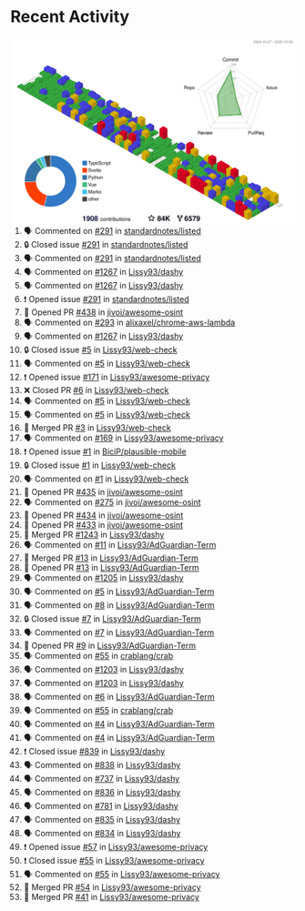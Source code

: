 # Recent Activity

<!-- Summary card -->
<a href="https://github.com/Lissy93/Lissy93/blob/master/METRICS.md">
  <img
    align="right"
    width="500"
    alt="Profile data, generated with yoshi389111/github-profile-3d-contrib"
    src="https://raw.githubusercontent.com/Lissy93/Lissy93/master/profile-3d-contrib/profile-gitblock.svg"
  />
</a>

<!--START_SECTION:activity-->
1. 🗣 Commented on [#291](https://github.com/standardnotes/listed/issues/291) in [standardnotes/listed](https://github.com/standardnotes/listed)
2. 🔒 Closed issue [#291](https://github.com/standardnotes/listed/issues/291) in [standardnotes/listed](https://github.com/standardnotes/listed)
3. 🗣 Commented on [#291](https://github.com/standardnotes/listed/issues/291) in [standardnotes/listed](https://github.com/standardnotes/listed)
4. 🗣 Commented on [#1267](https://github.com/Lissy93/dashy/issues/1267) in [Lissy93/dashy](https://github.com/Lissy93/dashy)
5. 🗣 Commented on [#1267](https://github.com/Lissy93/dashy/issues/1267) in [Lissy93/dashy](https://github.com/Lissy93/dashy)
6. ❗ Opened issue [#291](https://github.com/standardnotes/listed/issues/291) in [standardnotes/listed](https://github.com/standardnotes/listed)
7. 💪 Opened PR [#438](https://github.com/jivoi/awesome-osint/pull/438) in [jivoi/awesome-osint](https://github.com/jivoi/awesome-osint)
8. 🗣 Commented on [#293](https://github.com/alixaxel/chrome-aws-lambda/issues/293) in [alixaxel/chrome-aws-lambda](https://github.com/alixaxel/chrome-aws-lambda)
9. 🗣 Commented on [#1267](https://github.com/Lissy93/dashy/issues/1267) in [Lissy93/dashy](https://github.com/Lissy93/dashy)
10. 🔒 Closed issue [#5](https://github.com/Lissy93/web-check/issues/5) in [Lissy93/web-check](https://github.com/Lissy93/web-check)
11. 🗣 Commented on [#5](https://github.com/Lissy93/web-check/issues/5) in [Lissy93/web-check](https://github.com/Lissy93/web-check)
12. ❗ Opened issue [#171](https://github.com/Lissy93/awesome-privacy/issues/171) in [Lissy93/awesome-privacy](https://github.com/Lissy93/awesome-privacy)
13. ❌ Closed PR [#6](https://github.com/Lissy93/web-check/pull/6) in [Lissy93/web-check](https://github.com/Lissy93/web-check)
14. 🗣 Commented on [#5](https://github.com/Lissy93/web-check/issues/5) in [Lissy93/web-check](https://github.com/Lissy93/web-check)
15. 🗣 Commented on [#5](https://github.com/Lissy93/web-check/issues/5) in [Lissy93/web-check](https://github.com/Lissy93/web-check)
16. 🎉 Merged PR [#3](https://github.com/Lissy93/web-check/pull/3) in [Lissy93/web-check](https://github.com/Lissy93/web-check)
17. 🗣 Commented on [#169](https://github.com/Lissy93/awesome-privacy/issues/169) in [Lissy93/awesome-privacy](https://github.com/Lissy93/awesome-privacy)
18. ❗ Opened issue [#1](https://github.com/BiciP/plausible-mobile/issues/1) in [BiciP/plausible-mobile](https://github.com/BiciP/plausible-mobile)
19. 🔒 Closed issue [#1](https://github.com/Lissy93/web-check/issues/1) in [Lissy93/web-check](https://github.com/Lissy93/web-check)
20. 🗣 Commented on [#1](https://github.com/Lissy93/web-check/issues/1) in [Lissy93/web-check](https://github.com/Lissy93/web-check)
21. 💪 Opened PR [#435](https://github.com/jivoi/awesome-osint/pull/435) in [jivoi/awesome-osint](https://github.com/jivoi/awesome-osint)
22. 🗣 Commented on [#275](https://github.com/jivoi/awesome-osint/issues/275) in [jivoi/awesome-osint](https://github.com/jivoi/awesome-osint)
23. 💪 Opened PR [#434](https://github.com/jivoi/awesome-osint/pull/434) in [jivoi/awesome-osint](https://github.com/jivoi/awesome-osint)
24. 💪 Opened PR [#433](https://github.com/jivoi/awesome-osint/pull/433) in [jivoi/awesome-osint](https://github.com/jivoi/awesome-osint)
25. 🎉 Merged PR [#1243](https://github.com/Lissy93/dashy/pull/1243) in [Lissy93/dashy](https://github.com/Lissy93/dashy)
26. 🗣 Commented on [#11](https://github.com/Lissy93/AdGuardian-Term/issues/11) in [Lissy93/AdGuardian-Term](https://github.com/Lissy93/AdGuardian-Term)
27. 🎉 Merged PR [#13](https://github.com/Lissy93/AdGuardian-Term/pull/13) in [Lissy93/AdGuardian-Term](https://github.com/Lissy93/AdGuardian-Term)
28. 💪 Opened PR [#13](https://github.com/Lissy93/AdGuardian-Term/pull/13) in [Lissy93/AdGuardian-Term](https://github.com/Lissy93/AdGuardian-Term)
29. 🗣 Commented on [#1205](https://github.com/Lissy93/dashy/issues/1205) in [Lissy93/dashy](https://github.com/Lissy93/dashy)
30. 🗣 Commented on [#5](https://github.com/Lissy93/AdGuardian-Term/issues/5) in [Lissy93/AdGuardian-Term](https://github.com/Lissy93/AdGuardian-Term)
31. 🗣 Commented on [#8](https://github.com/Lissy93/AdGuardian-Term/issues/8) in [Lissy93/AdGuardian-Term](https://github.com/Lissy93/AdGuardian-Term)
32. 🔒 Closed issue [#7](https://github.com/Lissy93/AdGuardian-Term/issues/7) in [Lissy93/AdGuardian-Term](https://github.com/Lissy93/AdGuardian-Term)
33. 🗣 Commented on [#7](https://github.com/Lissy93/AdGuardian-Term/issues/7) in [Lissy93/AdGuardian-Term](https://github.com/Lissy93/AdGuardian-Term)
34. 💪 Opened PR [#9](https://github.com/Lissy93/AdGuardian-Term/pull/9) in [Lissy93/AdGuardian-Term](https://github.com/Lissy93/AdGuardian-Term)
35. 🗣 Commented on [#55](https://github.com/crablang/crab/issues/55) in [crablang/crab](https://github.com/crablang/crab)
36. 🗣 Commented on [#1203](https://github.com/Lissy93/dashy/issues/1203) in [Lissy93/dashy](https://github.com/Lissy93/dashy)
37. 🗣 Commented on [#1203](https://github.com/Lissy93/dashy/issues/1203) in [Lissy93/dashy](https://github.com/Lissy93/dashy)
38. 🗣 Commented on [#6](https://github.com/Lissy93/AdGuardian-Term/issues/6) in [Lissy93/AdGuardian-Term](https://github.com/Lissy93/AdGuardian-Term)
39. 🗣 Commented on [#55](https://github.com/crablang/crab/issues/55) in [crablang/crab](https://github.com/crablang/crab)
40. 🗣 Commented on [#4](https://github.com/Lissy93/AdGuardian-Term/issues/4) in [Lissy93/AdGuardian-Term](https://github.com/Lissy93/AdGuardian-Term)
41. 🗣 Commented on [#4](https://github.com/Lissy93/AdGuardian-Term/issues/4) in [Lissy93/AdGuardian-Term](https://github.com/Lissy93/AdGuardian-Term)
42. ❗️ Closed issue [#839](https://github.com/Lissy93/dashy/issues/839) in [Lissy93/dashy](https://github.com/Lissy93/dashy)
43. 🗣 Commented on [#838](https://github.com/Lissy93/dashy/issues/838) in [Lissy93/dashy](https://github.com/Lissy93/dashy)
44. 🗣 Commented on [#737](https://github.com/Lissy93/dashy/issues/737) in [Lissy93/dashy](https://github.com/Lissy93/dashy)
45. 🗣 Commented on [#836](https://github.com/Lissy93/dashy/issues/836) in [Lissy93/dashy](https://github.com/Lissy93/dashy)
46. 🗣 Commented on [#781](https://github.com/Lissy93/dashy/issues/781) in [Lissy93/dashy](https://github.com/Lissy93/dashy)
47. 🗣 Commented on [#835](https://github.com/Lissy93/dashy/issues/835) in [Lissy93/dashy](https://github.com/Lissy93/dashy)
48. 🗣 Commented on [#834](https://github.com/Lissy93/dashy/issues/834) in [Lissy93/dashy](https://github.com/Lissy93/dashy)
49. ❗️ Opened issue [#57](https://github.com/Lissy93/awesome-privacy/issues/57) in [Lissy93/awesome-privacy](https://github.com/Lissy93/awesome-privacy)
50. ❗️ Closed issue [#55](https://github.com/Lissy93/awesome-privacy/issues/55) in [Lissy93/awesome-privacy](https://github.com/Lissy93/awesome-privacy)
51. 🗣 Commented on [#55](https://github.com/Lissy93/awesome-privacy/issues/55) in [Lissy93/awesome-privacy](https://github.com/Lissy93/awesome-privacy)
52. 🎉 Merged PR [#54](https://github.com/Lissy93/awesome-privacy/pull/54) in [Lissy93/awesome-privacy](https://github.com/Lissy93/awesome-privacy)
53. 🎉 Merged PR [#41](https://github.com/Lissy93/awesome-privacy/pull/41) in [Lissy93/awesome-privacy](https://github.com/Lissy93/awesome-privacy)
<!--END_SECTION:activity-->
